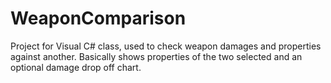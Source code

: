 WeaponComparison
================

Project for Visual C# class, used to check weapon damages and properties against another. Basically shows properties of the two selected and an optional damage drop off chart.
